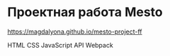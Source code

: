 # Проектная работа Mesto

https://magdalyona.github.io/mesto-project-ff

HTML
CSS
JavaScript
API
Webpack
